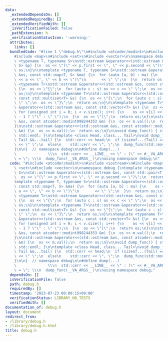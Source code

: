 ```yaml
---
data:
  _extendedDependsOn: []
  _extendedRequiredBy: []
  _extendedVerifiedWith: []
  _isVerificationFailed: false
  _pathExtension: h
  _verificationStatusIcon: ':warning:'
  attributes:
    links: []
  bundledCode: "#line 1 \"debug.h\"\n#include <atcoder/modint>\n#include <iostream>\n\
    #include <map>\n#include <set>\n#include <vector>\n\nnamespace debug {\ntemplate\
    \ <typename T, typename S>\nstd::ostream &operator<<(std::ostream &os, const std::pair<T,\
    \ S> &p) {\n  os << \"(\" << p.first << \", \" << p.second << \")\";\n  return\
    \ os;\n}\n\ntemplate <typename T, typename S>\nstd::ostream &operator<<(std::ostream\
    \ &os, const std::map<T, S> &ma) {\n  for (auto [a, b] : ma) {\n    os << \"(\"\
    \ << a << \", \" << b << \")\"\n       << \" \";\n  }\n  return os;\n}\n\ntemplate\
    \ <typename T>\nstd::ostream &operator<<(std::ostream &os, const std::set<T> &s)\
    \ {\n  os << \"{\";\n  for (auto c : s) os << c << \" \";\n  os << \"}\";\n  return\
    \ os;\n}\n\ntemplate <typename T>\nstd::ostream &operator<<(std::ostream &os,\
    \ const std::multiset<T> &s) {\n  os << \"{\";\n  for (auto c : s) os << c <<\
    \ \" \";\n  os << \"}\";\n  return os;\n}\n\ntemplate <typename T>\nstd::ostream\
    \ &operator<<(std::ostream &os, const std::vector<T> &v) {\n  os << \"[\";\n \
    \ for (unsigned int i = 0; i < v.size(); i++) {\n    os << v[i] << (i == v.size()\
    \ - 1 ? \"\" : \" \");\n  }\n  os << \"]\";\n  return os;\n}\n\nstd::ostream &operator<<(std::ostream\
    \ &os, const atcoder::modint998244353 &m) {\n  os << m.val();\n  return os;\n\
    }\n\nstd::ostream &operator<<(std::ostream &os, const atcoder::modint1000000007\
    \ &m) {\n  os << m.val();\n  return os;\n}\n\nvoid dump_func() { std::cerr <<\
    \ std::endl; }\n\ntemplate <class Head, class... Tail>\nvoid dump_func(Head &&head,\
    \ Tail &&...tail) {\n  std::cerr << head;\n  if (sizeof...(Tail) == 0)\n    std::cerr\
    \ << \" \";\n  else\n    std::cerr << \", \";\n  dump_func(std::move(tail)...);\n\
    }\n\n}  // namespace debug\n\n#define dump(...)                              \
    \              \\\n  std::cerr << __LINE__ << \" : (\" << #__VA_ARGS__ << \")\
    \ = \"; \\\n  dump_func(__VA_ARGS__)\n\nusing namespace debug;\n"
  code: "#include <atcoder/modint>\n#include <iostream>\n#include <map>\n#include\
    \ <set>\n#include <vector>\n\nnamespace debug {\ntemplate <typename T, typename\
    \ S>\nstd::ostream &operator<<(std::ostream &os, const std::pair<T, S> &p) {\n\
    \  os << \"(\" << p.first << \", \" << p.second << \")\";\n  return os;\n}\n\n\
    template <typename T, typename S>\nstd::ostream &operator<<(std::ostream &os,\
    \ const std::map<T, S> &ma) {\n  for (auto [a, b] : ma) {\n    os << \"(\" <<\
    \ a << \", \" << b << \")\"\n       << \" \";\n  }\n  return os;\n}\n\ntemplate\
    \ <typename T>\nstd::ostream &operator<<(std::ostream &os, const std::set<T> &s)\
    \ {\n  os << \"{\";\n  for (auto c : s) os << c << \" \";\n  os << \"}\";\n  return\
    \ os;\n}\n\ntemplate <typename T>\nstd::ostream &operator<<(std::ostream &os,\
    \ const std::multiset<T> &s) {\n  os << \"{\";\n  for (auto c : s) os << c <<\
    \ \" \";\n  os << \"}\";\n  return os;\n}\n\ntemplate <typename T>\nstd::ostream\
    \ &operator<<(std::ostream &os, const std::vector<T> &v) {\n  os << \"[\";\n \
    \ for (unsigned int i = 0; i < v.size(); i++) {\n    os << v[i] << (i == v.size()\
    \ - 1 ? \"\" : \" \");\n  }\n  os << \"]\";\n  return os;\n}\n\nstd::ostream &operator<<(std::ostream\
    \ &os, const atcoder::modint998244353 &m) {\n  os << m.val();\n  return os;\n\
    }\n\nstd::ostream &operator<<(std::ostream &os, const atcoder::modint1000000007\
    \ &m) {\n  os << m.val();\n  return os;\n}\n\nvoid dump_func() { std::cerr <<\
    \ std::endl; }\n\ntemplate <class Head, class... Tail>\nvoid dump_func(Head &&head,\
    \ Tail &&...tail) {\n  std::cerr << head;\n  if (sizeof...(Tail) == 0)\n    std::cerr\
    \ << \" \";\n  else\n    std::cerr << \", \";\n  dump_func(std::move(tail)...);\n\
    }\n\n}  // namespace debug\n\n#define dump(...)                              \
    \              \\\n  std::cerr << __LINE__ << \" : (\" << #__VA_ARGS__ << \")\
    \ = \"; \\\n  dump_func(__VA_ARGS__)\n\nusing namespace debug;"
  dependsOn: []
  isVerificationFile: false
  path: debug.h
  requiredBy: []
  timestamp: '2023-07-23 00:00:15+09:00'
  verificationStatus: LIBRARY_NO_TESTS
  verifiedWith: []
documentation_of: debug.h
layout: document
redirect_from:
- /library/debug.h
- /library/debug.h.html
title: debug.h
---
```

